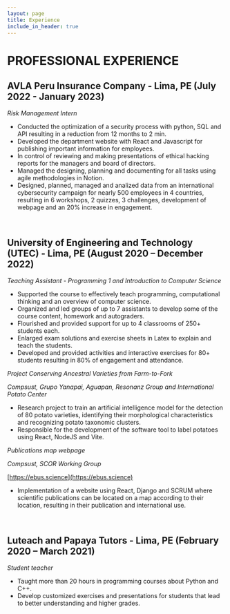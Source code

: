 ```yaml
---
layout: page
title: Experience
include_in_header: true
---
```


# PROFESSIONAL EXPERIENCE

## AVLA Peru Insurance Company - Lima, PE      (July 2022 - January 2023)
*Risk Management Intern*
- Conducted the optimization of a security process with python, SQL and API resulting in a reduction from 12 months to 2 min.
- Developed the department website with React and Javascript for publishing important information for employees.
- In control of reviewing and making presentations of ethical hacking reports for the managers and board of directors.
- Managed the designing, planning and documenting for all tasks using agile methodologies in Notion.
- Designed, planned, managed and analized data from an international cybersecurity campaign for nearly 500 employees in 4 countries, resulting in 6 workshops, 2 quizzes, 3 challenges, development of webpage and an 20% increase in engagement.

<br>

## University of Engineering and Technology (UTEC) - Lima, PE      (August 2020 – December 2022)
*Teaching Assistant - Programming 1 and Introduction to Computer Science*
- Supported the course to effectively teach programming, computational thinking and an overview of computer science.
- Organized and led groups of up to 7 assistants to develop some of the course content, homework and autograders.
- Flourished and provided support for up to 4 classrooms of 250+ students each.
- Enlarged exam solutions and exercise sheets in Latex to explain and teach the students.
- Developed and provided activities and interactive exercises for 80+ students resulting in 80% of engagement and attendance.

*Project Conserving Ancestral Varieties from Farm-to-Fork*

*Compsust, Grupo Yanapai, Aguapan,  Resonanz Group and International Potato Center*
- Research project to train an artificial intelligence model for the detection of 80 potato varieties, identifying their morphological characteristics and recognizing potato taxonomic clusters.
- Responsible for the development of the software tool to label potatoes using React, NodeJS and Vite.

*Publications map webpage*

*Compsust, SCOR Working Group*

[https://ebus.science](https://ebus.science)
- Implementation of a website using React, Django and SCRUM where scientific publications can be located on a map according to their location, resulting in their publication and international use.

<br>

## Luteach and Papaya Tutors - Lima, PE        (February 2020 – March 2021)
*Student teacher*
- Taught more than 20 hours in programming courses about Python and C++.
- Develop customized exercises and presentations for students that lead to better understanding and higher grades.



